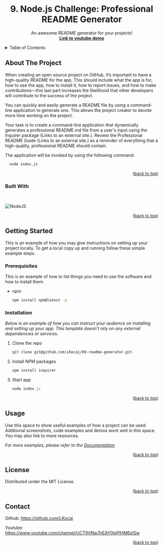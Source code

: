<div id="top"></div>
<div align="center">
  

  <h1 align="center">9. Node.js Challenge: Professional README Generator</h1>

  <p align="center">
    An awesome README generator for your projects!
    <br />
    <a href=""><strong>Link to youtube demo</strong></a>
  </p>
</div>



<!-- TABLE OF CONTENTS -->
<details>
  <summary>Table of Contents</summary>
  <ol>
    <li>
      <a href="#about-the-project">About The Project</a>
      <ul>
        <li><a href="#built-with">Built With</a></li>
      </ul>
    </li>
    <li>
      <a href="#getting-started">Getting Started</a>
      <ul>
        <li><a href="#prerequisites">Prerequisites</a></li>
        <li><a href="#installation">Installation</a></li>
      </ul>
    </li>
    <li><a href="#usage">Usage</a></li>
    <li><a href="#license">License</a></li>
    <li><a href="#contact">Contact</a></li>
  </ol>
</details>



<!-- ABOUT THE PROJECT -->
## About The Project

When creating an open source project on GitHub, it’s important to have a high-quality README for the app. This should include what the app is for, how to use the app, how to install it, how to report issues, and how to make contributions—this last part increases the likelihood that other developers will contribute to the success of the project.

You can quickly and easily generate a README file by using a command-line application to generate one. This allows the project creator to devote more time working on the project.

Your task is to create a command-line application that dynamically generates a professional README.md file from a user's input using the Inquirer package (Links to an external site.). Review the Professional README Guide (Links to an external site.) as a reminder of everything that a high-quality, professional README should contain.

The application will be invoked by using the following command:
```sh
  node index.js
  ```


<p align="right">(<a href="#top">back to top</a>)</p>



### Built With

<br>

![NodeJS](https://img.shields.io/badge/node.js-6DA55F?style=for-the-badge&logo=node.js&logoColor=white)

<p align="right">(<a href="#top">back to top</a>)</p>



<!-- GETTING STARTED -->
## Getting Started

This is an example of how you may give instructions on setting up your project locally.
To get a local copy up and running follow these simple example steps.

### Prerequisites

This is an example of how to list things you need to use the software and how to install them.
* npm
  ```sh
  npm install npm@latest -g
  ```

### Installation

_Below is an example of how you can instruct your audience on installing and setting up your app. This template doesn't rely on any external dependencies or services._

1. Clone the repo
   ```sh
   git clone git@github.com:LKocaj/09-readme-generator.git
   ```
2. Install NPM packages
   ```sh
   npm install inquirer
   ```
3. Start app
   ```js
   node index.js
   ```

<p align="right">(<a href="#top">back to top</a>)</p>



<!-- USAGE EXAMPLES -->
## Usage

Use this space to show useful examples of how a project can be used. Additional screenshots, code examples and demos work well in this space. You may also link to more resources.

_For more examples, please refer to the [Documentation](https://example.com)_

<p align="right">(<a href="#top">back to top</a>)</p>


<!-- LICENSE -->
## License

Distributed under the MIT License.

<p align="right">(<a href="#top">back to top</a>)</p>



<!-- CONTACT -->
## Contact

Github: https://github.com/LKocaj

Youtube: https://www.youtube.com/channel/UCT9VNw7nEAY0jqPlHM6zlSw

<p align="right">(<a href="#top">back to top</a>)</p>